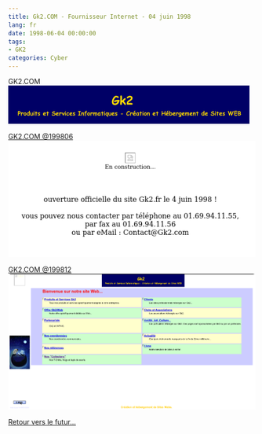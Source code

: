 ```yaml
---
title: Gk2.COM - Fournisseur Internet - 04 juin 1998
lang: fr
date: 1998-06-04 00:00:00
tags:
- GK2
categories: Cyber
---
```


GK2.COM
<img src="/uploads/images/GK2.NET/Title.gif" width="492px" heigth="78px">
<!-- more -->

[GK2.COM @199806](https://web.archive.org/web/19980624073923/http://www.gk2.com/)
<img src="/uploads/images/GK2.NET/Screenshot 2022-03-16 at 16-51-16 En construction.png" width="569px" heigth="268px">

[GK2.COM @199812](https://web.archive.org/web/19981212025249/http://www.gk2.com:80/)
<img src="/uploads/images/GK2.NET/Screenshot 2022-03-16 at 16-52-01 Wayback Machine.png" width="720px" heigth="402px">

[Retour vers le futur...](https://numerilibre.fr/usage-professionnel-du-libre/)